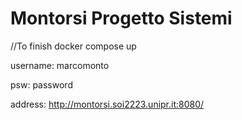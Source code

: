 # Montorsi Progetto Sistemi
//To finish 
docker compose up

username: marcomonto


psw: password

address: http://montorsi.soi2223.unipr.it:8080/